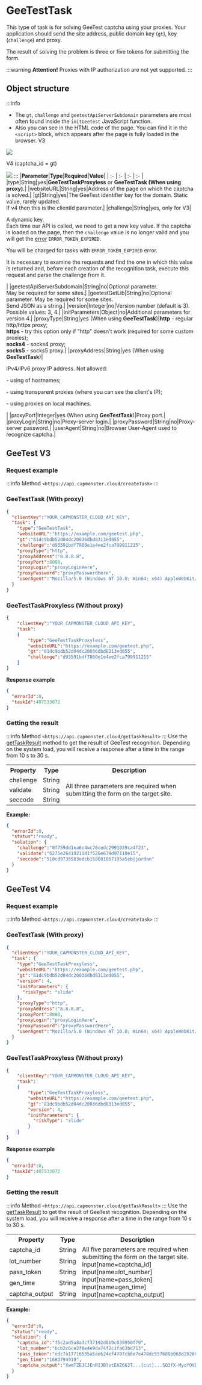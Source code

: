 ﻿---
sidebar_position: 5
sidebar_label: GeeTestTask
---

# GeeTestTask
This type of task is for solving GeeTest captcha using your proxies.
Your application should send the site address, public domain key (`gt`), key (`challenge`) and proxy.

The result of solving the problem is three or five tokens for submitting the form.

:::warning **Attention!**
Proxies with IP authorization are not yet supported.
:::

## **Object structure**

:::info
- The `gt`, `challenge` and `geetestApiServerSubdomain` parameters are most often found inside the `initGeetest` JavaScript function.
- Also you can see in the HTML code of the page. You can find it in the `<sсript>` block, which appears after the page is fully loaded in the browser.
  V3

![](Aspose.Words.09e28b99-ec8b-4638-848b-cdd6fefc7ac8.001.png)

V4 (captcha_id = gt)

![](Aspose.Words.09e28b99-ec8b-4638-848b-cdd6fefc7ac8.002.png)
:::
|**Parameter**|**Type**|**Required**|**Value**|
| :- | :- | :- | :- |
|type|String|yes|**GeeTestTaskProxyless** or **GeeTestTask (When using proxy).**|
|websiteURL|String|yes|Address of the page on which the captcha is solved.|
|gt|String|yes|The GeeTest identifier key for the domain. Static value, rarely updated.<br />If v4 then this is the clientId parameter.|
|challenge|String|yes, only for V3|<p>A dynamic key.<br />Each time our API is called, we need to get a new key value. If the captcha is loaded on the page, then the `challenge` value is no longer valid and you will get the [error](../api/api-errors.md) `ERROR_TOKEN_EXPIRED`.</p><p>You will be charged for tasks with `ERROR_TOKEN_EXPIRED` error.</p><p>It is necessary to examine the requests and find the one in which this value is returned and, before each creation of the recognition task, execute this request and parse the challenge from it.</p>|
|geetestApiServerSubdomain|String|no|Optional parameter. <br />May be required for some sites.|
|geetestGetLib|String|no|Optional parameter. May be required for some sites. <br />Send JSON as a string.|
|version|Integer|no|Version number (default is 3). Possible values: 3, 4.|
|initParameters|Object|no|Additional parameters for version 4.|
|proxyType|String|yes (When using **GeeTestTask**)|**http** - regular http/https proxy;<br />**https** - try this option only if "http" doesn't work (required for some custom proxies);<br />**socks4** - socks4 proxy;<br />**socks5** - socks5 proxy.|
|proxyAddress|String|yes (When using **GeeTestTask**)|<p>IPv4/IPv6 proxy IP address. Not allowed:</p><p>- using of hostnames;</p><p>- using transparent proxies (where you can see the client's IP);</p><p>- using proxies on local machines.</p>|
|proxyPort|Integer|yes (When using **GeeTestTask**)|Proxy port.|
|proxyLogin|String|no|Proxy-server login.|
|proxyPassword|String|no|Proxy-server password.|
|userAgent|String|no|Browser User-Agent used to recognize captcha.|
## **GeeTest V3**
### **Request example**

:::info Method
`<https://api.capmonster.cloud/createTask>`
:::

### GeeTestTask (With proxy)

```json 
{
  "clientKey":"YOUR_CAPMONSTER_CLOUD_API_KEY",
  "task": {
    "type":"GeeTestTask",
    "websiteURL":"https://example.com/geetest.php",
    "gt":"81dc9bdb52d04dc20036dbd8313ed055",
    "challenge":"d93591bdf7860e1e4ee2fca799911215",
    "proxyType":"http",
    "proxyAddress":"8.8.8.8",
    "proxyPort":8080,
    "proxyLogin":"proxyLoginHere",
    "proxyPassword":"proxyPasswordHere",
    "userAgent":"Mozilla/5.0 (Windows NT 10.0; Win64; x64) AppleWebKit/537.36 (KHTML, like Gecko) Chrome/92.0.4515.107 Safari/537.36"
  }
}
```
### GeeTestTaskProxyless (Without proxy)
```json
{
    "clientKey":"YOUR_CAPMONSTER_CLOUD_API_KEY",
    "task":
    {
        "type":"GeeTestTaskProxyless",
        "websiteURL":"https://example.com/geetest.php",
        "gt":"81dc9bdb52d04dc20036dbd8313ed055",
        "challenge":"d93591bdf7860e1e4ee2fca799911215"
    }
}
```



**Response example**
```json
{
  "errorId":0,
  "taskId":407533072
}
```

### **Getting the result**
:::info Method
`<https://api.capmonster.cloud/getTaskResult>`
:::
Use the [getTaskResult](../api/methods/get-task-result.md) method to get the result of GeeTest recognition. Depending on the system load, you will receive a response after a time in the range from 10 s to 30 s.

<table><tr>
<th><b>Property</b></th><th><b>Type</b></th><th><b>Description</b></th>
</tr>
<tr><td>challenge</td><td>String</td><td rowspan="3">All three parameters are required when submitting the form on the target site.</td></tr>
<tr><td>validate</td><td>String</td></tr>
<tr><td>seccode</td><td>String</td></tr>
</table>

**Example:**

```json
{
  "errorId":0,
  "status":"ready",
  "solution": {
    "challenge":"0f759dd1ea6c4wc76cedc2991039ca4f23",
    "validate":"6275e26419211d1f526e674d97110e15",
    "seccode":"510cd9735583edcb158601067195a5eb|jordan"
  }
}
```

## **GeeTest V4**
### **Request example**
:::info Method
`<https://api.capmonster.cloud/createTask>`
:::

### GeeTestTask (With proxy)
```json
{
  "clientKey":"YOUR_CAPMONSTER_CLOUD_API_KEY",
  "task": {
    "type":"GeeTestTaskProxyless",
    "websiteURL":"https://example.com/geetest.php",
    "gt":"81dc9bdb52d04dc20036dbd8313ed055",
    "version": 4,
    "initParameters": {
      "riskType": "slide"
    },
    "proxyType":"http",
    "proxyAddress":"8.8.8.8",
    "proxyPort":8080,
    "proxyLogin":"proxyLoginHere",
    "proxyPassword":"proxyPasswordHere",
    "userAgent":"Mozilla/5.0 (Windows NT 10.0; Win64; x64) AppleWebKit/537.36 (KHTML, like Gecko) Chrome/92.0.4515.107 Safari/537.36"
  }
}
```
### GeeTestTaskProxyless (Without proxy)
```json
{
    "clientKey":"YOUR_CAPMONSTER_CLOUD_API_KEY",
    "task":
    {
        "type":"GeeTestTaskProxyless",
        "websiteURL":"https://example.com/geetest.php",
        "gt":"81dc9bdb52d04dc20036dbd8313ed055",
        "version": 4,
        "initParameters": {
          "riskType": "slide"
        }
    }
}
```

**Response example**

```json
{
  "errorId":0,
  "taskId":407533072
}
```

### **Getting the result**
:::info Method
`<https://api.capmonster.cloud/getTaskResult>`
:::
Use the [getTaskResult](../api/methods/get-task-result.md) to get the result of GeeTest recognition. Depending on the system load, you will receive a response after a time in the range from 10 s to 30 s.

<table>
<tr>
<th><b>Property</b></th><th><b>Type</b></th><th><b>Description</b></th>
</tr>
<tr>
<td>captcha_id</td><td>String</td><td rowspan="5">All five parameters are required when submitting the form on the target site.<br />input[name=captcha_id]<br />input[name=lot_number]<br />input[name=pass_token]<br />input[name=gen_time]<br />input[name=captcha_output]</td>
</tr>
<tr><td>lot_number</td><td>String</td></tr>
<tr><td>pass_token</td><td>String</td></tr>
<tr><td>gen_time</td><td>String</td></tr>
<tr><td>captcha_output</td><td>String</td></tr>
</table>

**Example:**
```json
{
  "errorId":0,
  "status":"ready",
  "solution": {
    "captcha_id":"f5c2ad5a8a3cf37192d8b9c039950f79",
    "lot_number":"bcb2c6ce2f8e4e9da74f2c1fa63bd713",
    "pass_token":"edc7a17716535a5ae624ef4707cb6e7e478dc557608b068d202682c8297695cf",
    "gen_time":"1683794919",
    "captcha_output":"XwmTZEJCJEnRIJBlvtEAZ662T...[cut]...SQ3fX-MyoYOVDMDXWSRQig56"
  }
}
```

